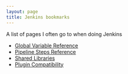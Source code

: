 ```yaml
---
layout: page
title: Jenkins bookmarks
---
```

A list of pages I often go to when doing Jenkins

* [Global Variable Reference](https://qa.nuxeo.org/jenkins/pipeline-syntax/globals)
* [Pipeline Steps Reference](https://jenkins.io/doc/pipeline/steps/)
* [Shared Libraries](https://jenkins.io/doc/book/pipeline/shared-libraries/)
* [Plugin Compatibility](https://github.com/jenkinsci/pipeline-plugin/blob/master/COMPATIBILITY.md)
